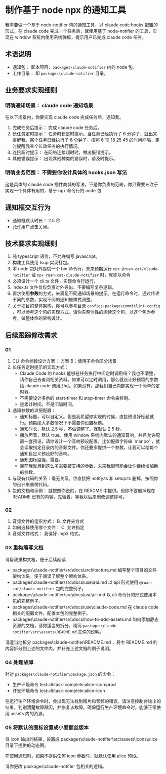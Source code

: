<!--
	一次性提示词
	正在开发
 -->

# 制作基于 node npx 的通知工具

我需要做一个基于 node-notifier 包的通知工具，以 claude code hooks 配置的形式，在 claude code 完成一个任务后，就使用基于 node-notifier 的工具，实现在 window 系统内使用系统弹框，提示用户已完成 claude code 任务。

## 术语说明

- 通知包： 即本项目，`packages\claude-notifier` 内的 node 包。
- 工作目录： 即 `packages\claude-notifier` 目录。

## 业务要求实现细则

### 明确通知场景： claude code 通知场景

在以下场景内，你要实现 claude code 完成任务后，通知我。

1. 完成任务后提示： 完成 claude code 任务后。
2. 长任务定时提示： 任务时长定时提示。当任务已经执行了 6 分钟了，就出来提醒我，某个任务已经执行了 6 分钟了。按照 6 10 18 25 45 的时间间隔，定时提醒我某个长效任务的执行情况。
3. 连接超时提示： 在网络连接超时时，做出报错提示。
4. 其他错误提示： 出现其他种类的错误时，请及时提示。

### 明确业务范围： 不需要你设计具体的 hooks.json 写法

这是具体的 claude code 插件商城的写法，不是你负责的范畴，你只需要专注于实现一个具体有用的，基于 npx 命令行的 node 包

## 通知框交互行为

- 通知框默认时长： 2.5 秒
- 允许用户点击关闭。

## 技术要求实现细则

1. 纯 typescript 语言，不允许编写 javascript。
2. 构建工具使用 tsup 实现打包。
3. 本 node 包对外提供一个 bin 命令行，未来预期运行 `npx @ruan-cat/claude-notifier` 或 `npx ruan-cat-claude-notifier` 时，就能以命令
4. 必须设计一个 cli.ts 文件，实现命令行运行。
5. index.ts 文件仅仅负责对外导出，不要编写复杂逻辑。
6. 要求使用**参数**的方式，来满足不同通知场景的提示。在运行命令时，通过传递不同的参数，实现不同的通知框样式调整。
7. 关于项目的整体架构，你可以参考目录 `configs-package\commitlint-config` ，可以参考这个包的实现方式。请你先整体性的阅读这个包，以这个包为参考，做整体性的架构设计。

## 后续跟踪修改需求

### 01

1. CLI 命令参数设计方案： 方案 B：使用子命令区分场景
2. 长任务定时提示的实现方式：
   - Claude Code 的 hooks 能够在任务执行中间定时调用吗？我也不清楚，请你自己去查阅相关资料。如果可以定时调用，那么就设计好预留的参数给 claude code 调用即可。如果没有，那我们自己内部实现一个简单的定时器。
   - 不需要设计多余的 start-timer 和 stop-timer 命令来控制。
   - 是累计时间。不是间隔时间。
3. 通知参数的详细配置：
   - 通知标题，可以自定义。但是我希望你实现的时候，直接预设好标题就行。预期绝大多数情况下不需要你设置标题。
   - 通知时长，默认 2.5 秒，不做调整了。就默认 2.5 秒。
   - 播放声音，默认 true。使用 window 系统内默认的通知音响，并且允许配置一套预设，请你设计一个音响预设配置。比如配置字符串 'manbo' ，就会读取指定目录内的音频文件。你还要多提供一个参数，让我可以给每个通知自定义预设好的音响。
   - 通知图标路径，需要。
   - 目前我就想到这么多需要被支持的参数，未来我很可能会让你继续增加新的参数。
4. 与现有代码的关系：毫无关系，你直接把 notify.ts 和 setup.ts 删掉，按照你的设计来重做代码。
5. 包的文档和示例： 就按照你说的，在 README 中提供。但你不要删掉现在 README 已有的内容，先留着，等我以后来删改调整即可。

### 02

1. 音频文件的组织方式： B. 文件夹方式
2. 如何选择使用哪个文件： C. 允许指定
3. 音频文件格式： 我偏好 .mp3 格式。

### 03 重构编写文档

请帮我重构文档，便于后续阅读

- packages\claude-notifier\src\docs\architecture.md 编写整个项目的文件架构体系，便于阅读了解整个架构体系。
- packages\claude-notifier\src\docs\use\api.md 以 api 形式使用 `@ruan-cat/claude-notifier` 包的完整例子。
- packages\claude-notifier\src\docs\use\cli.md 以 cli 命令行的形式使用本包的完整例子。
- packages\claude-notifier\src\docs\use\claude-code.md 在 claude code 相关的配置文件，配置本包的完整例子。
- packages\claude-notifier\src\docs\how-to-add-assets.md 如何添加静态资源的文档，请你适当的拆分，精简 `packages\claude-notifier\src\assets\README.md` 文件的说明。

请适当地拆分 packages\claude-notifier\README.md ，将主 README.md 的内容拆分到上述的文件内，并补充上述文档的例子说明。

### 04 处理故障

针对 `packages\claude-notifier\package.json` 的命令：

- 生产环境命令 test:cli:task-complete:alice-icon:prod
- 开发环境命令 test:cli:task-complete:alice-icon

在运行生产环境命令时，会出现无法找到图片和音频的错误。请注意控制台输出的结果，判别清楚故障原因，并修复该故障。确保运行生产环境命令时，能够正常使用 assets 内的资源。

### 05 将默认的图标设置成小爱丽丝版本

<!-- TODO: -->

将 icon 输出的结果，设置成 packages\claude-notifier\src\assets\icons\alice 目录下提供的动态图。

在使用通知时，如果不提供任何 icon 参数时，就默认使用 alice 预设。

请你更改 packages\claude-notifier 包相关的逻辑。
